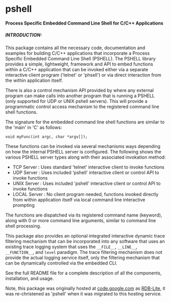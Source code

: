 # pshell
**Process Specific Embedded Command Line Shell for C/C++ Applications**

##### INTRODUCTION:

This package contains all the necessary code, documentation and examples for
building C/C++ applications that incorporate a Process Specific Embedded
Command Line Shell (PSHELL).  The PSHELL library provides a simple, lightweight,
framework and API to embed functions within a C/C++ application that can be
invoked either via a separate interactive client program ('telnet' or 'phsell') 
or via direct interaction from the within application itself.

There is also a control mechanism API provided by where any external program
can make calls into another program that is running a PSHELL (only supported for
UDP or UNIX pshell servers).  This will provide a programmatic control access 
mechanism to the registered command line shell functions.

The signature for the embedded command line shell functions are similar to the 
'main' in 'C' as follows:

`void myFunc(int argc, char *argv[]);`

These functions can be invoked via several mechanisms ways depending on how the internal PSHELL 
server is configured.  The following shows the various PSHELL server types along with their 
associated invokation method:

* TCP Server   : Uses standard 'telnet' interactive client to invoke functions
* UDP Server   : Uses included 'pshell' interactive client or control API to invoke functions
* UNIX Server  : Uses included 'pshell' interactive client or control API to invoke functions
* LOCAL Server : No client program needed, functions invoked directly from within application 
                 itself via local command line interactive prompting

The functions are dispatched via its registered command name (keyword), along
with 0 or more command line arguments, similar to command line shell processing.

This package also provides an optional integrated interactive dynamic trace filtering mechanism that 
can be incorporated into any software that uses an existing trace logging system that uses the `__FILE__`, 
`__LINE__`, `__FUNCTION__`, and `level` paradigm. The trace filtering mechanism does not provide the actual 
logging service itself, only the filtering mechanism that can be dynamically controlled via the embedded CLI. 

See the full README file for a complete description of all the components, installation, and usage.

Note, this package was originally hosted at [code.google.com](https://code.google.com) as 
[RDB-Lite](https://code.google.com/p/rdb-lite), it was re-christened as 'pshell' when it was 
migrated to this hosting service.
